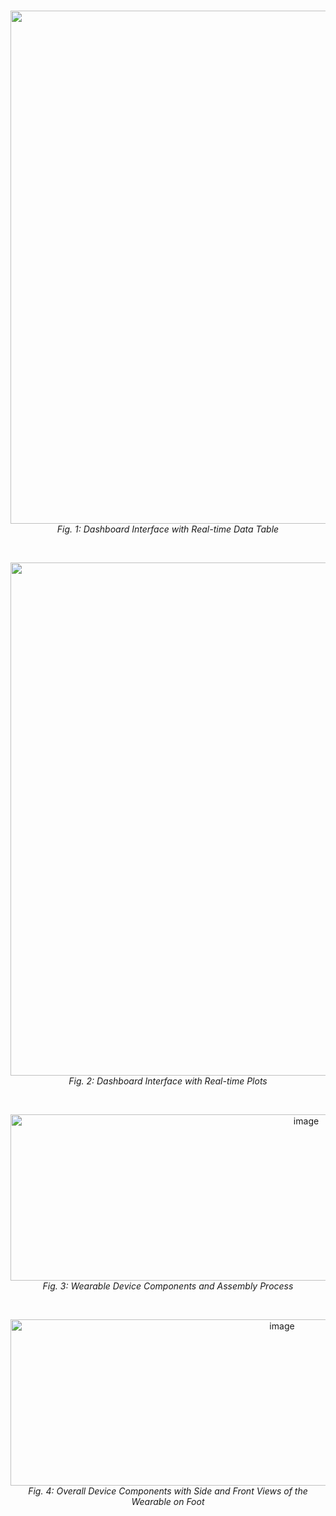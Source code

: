 
<br>
<p align="center">
<img width="1512" height="821" alt="image" src="https://github.com/user-attachments/assets/53a62d47-2b65-46b6-bcfb-bfcf7b3b002c" />
<br>
  <em>Fig. 1: Dashboard Interface with Real-time Data Table </em>
</p><br>

 


<p align="center">
<img width="1512" height="821" alt="image" src="https://github.com/user-attachments/assets/c967280b-5ad7-4f7a-bb7f-873377f371dd" />
<br>
  <em>Fig. 2: Dashboard Interface with Real-time Plots</em>
</p><br>


<p align="center">
<img width="930" height="266" alt="image" src="https://github.com/user-attachments/assets/46d4cd88-d016-42aa-a38e-811f857eac94" />
<br>
  <em>Fig. 3: Wearable Device Components and Assembly Process </em>
</p><br>

<p align="center">
<img width="853" height="266" alt="image" src="https://github.com/user-attachments/assets/1e6d6f4e-d36a-431c-926f-b73449584d83" />
<br>
  <em>Fig. 4: Overall Device Components with Side and Front Views of the Wearable on Foot </em>
</p>


